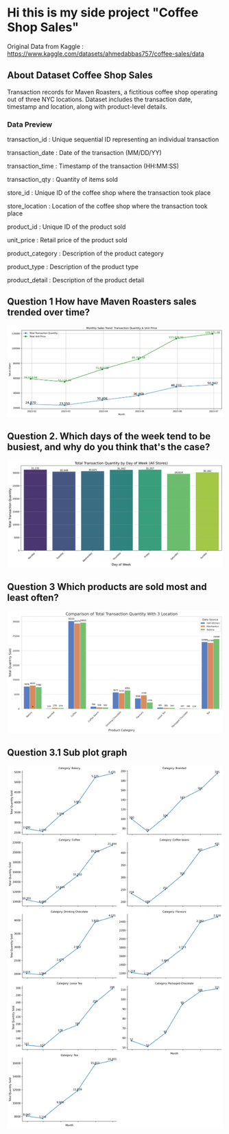 # Hi this is my side project "Coffee Shop Sales"
Original Data from Kaggle : https://www.kaggle.com/datasets/ahmedabbas757/coffee-sales/data

## About Dataset Coffee Shop Sales
Transaction records for Maven Roasters, a fictitious coffee shop operating out of three NYC locations. Dataset includes the transaction date, timestamp and location, along with product-level details.

### Data Preview
transaction_id : Unique sequential ID representing an individual transaction

transaction_date : Date of the transaction (MM/DD/YY)

transaction_time : Timestamp of the transaction (HH:MM:SS)

transaction_qty : Quantity of items sold

store_id : Unique ID of the coffee shop where the transaction took place

store_location : Location of the coffee shop where the transaction took place

product_id : Unique ID of the product sold

unit_price : Retail price of the product sold

product_category : Description of the product category

product_type : Description of the product type

product_detail : Description of the product detail
  
## Question 1 How have Maven Roasters sales trended over time?
![Images Question1](./Images/monthly_sales_trend_by_category.png)

## Question 2. Which days of the week tend to be busiest, and why do you think that's the case?
![Images Question1](./Images/total_transaction_quantity_by_day.png)

## Question 3 Which products are sold most and least often?
![Images Question1](./Images/Compare_Sale_3_location.png)

## Question 3.1 Sub plot graph 
![Images Question1](./Images/Sub_plot_monthly_sales_trend_by_category_faceted.png)



